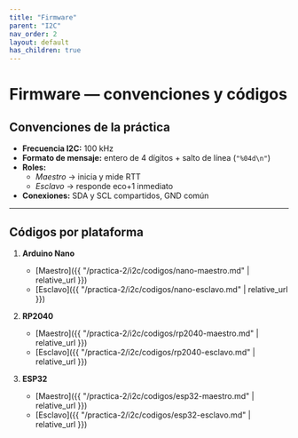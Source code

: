 ```yaml
---
title: "Firmware"
parent: "I2C"
nav_order: 2
layout: default
has_children: true
---
```


# Firmware — convenciones y códigos

## Convenciones de la práctica
- **Frecuencia I2C:** 100 kHz  
- **Formato de mensaje:** entero de 4 dígitos + salto de línea (`"%04d\n"`)  
- **Roles:**  
  - *Maestro* → inicia y mide RTT  
  - *Esclavo* → responde eco+1 inmediato  
- **Conexiones:** SDA y SCL compartidos, GND común

---

## Códigos por plataforma

1. **Arduino Nano**
   - [Maestro]({{ "/practica-2/i2c/codigos/nano-maestro.md" | relative_url }})
   - [Esclavo]({{ "/practica-2/i2c/codigos/nano-esclavo.md" | relative_url }})

2. **RP2040**
   - [Maestro]({{ "/practica-2/i2c/codigos/rp2040-maestro.md" | relative_url }})
   - [Esclavo]({{ "/practica-2/i2c/codigos/rp2040-esclavo.md" | relative_url }})

3. **ESP32**
   - [Maestro]({{ "/practica-2/i2c/codigos/esp32-maestro.md" | relative_url }})
   - [Esclavo]({{ "/practica-2/i2c/codigos/esp32-esclavo.md" | relative_url }})
